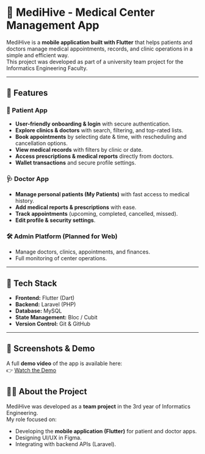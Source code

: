 # 🏥 MediHive - Medical Center Management App  

MediHive is a **mobile application built with Flutter** that helps patients and doctors manage medical appointments, records, and clinic operations in a simple and efficient way.  
This project was developed as part of a university team project for the Informatics Engineering Faculty.  

---

## 📱 Features  

### 👤 Patient App  
- **User-friendly onboarding & login** with secure authentication.  
- **Explore clinics & doctors** with search, filtering, and top-rated lists.  
- **Book appointments** by selecting date & time, with rescheduling and cancellation options.  
- **View medical records** with filters by clinic or date.  
- **Access prescriptions & medical reports** directly from doctors.  
- **Wallet transactions** and secure profile settings.  

### 🩺 Doctor App  
- **Manage personal patients (My Patients)** with fast access to medical history.  
- **Add medical reports & prescriptions** with ease.  
- **Track appointments** (upcoming, completed, cancelled, missed).  
- **Edit profile & security settings**.  

### 🛠 Admin Platform (Planned for Web)  
- Manage doctors, clinics, appointments, and finances.  
- Full monitoring of center operations.  

---

## 🚀 Tech Stack  
- **Frontend:** Flutter (Dart)  
- **Backend:** Laravel (PHP)  
- **Database:** MySQL  
- **State Management:** Bloc / Cubit  
- **Version Control:** Git & GitHub  

---

## 📸 Screenshots & Demo  
A full **demo video** of the app is available here:  
👉 [Watch the Demo](https://drive.google.com/file/d/1gEtkmynEfH1r1UDI14sEy8UG7mN2lh_T/view?usp=sharing)  



## 👨‍💻 About the Project  
MediHive was developed as a **team project** in the 3rd year of Informatics Engineering.  
My role focused on:  
- Developing the **mobile application (Flutter)** for patient and doctor apps.  
- Designing UI/UX in Figma.  
- Integrating with backend APIs (Laravel).  

